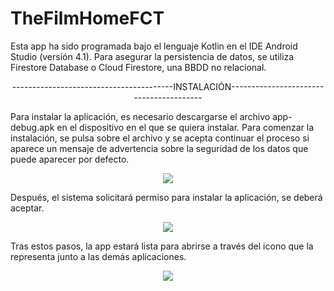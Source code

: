 # TheFilmHomeFCT
<p text-aling="justify">Esta app ha sido programada bajo el lenguaje Kotlin en el IDE Android Studio (versión 4.1). Para asegurar la persistencia de datos, se utiliza Firestore Database o Cloud Firestore, una BBDD no relacional.</p>

<div align="center">----------------------------------------INSTALACIÓN----------------------------------------</div>
<p text-align="justify">Para instalar la aplicación, es necesario descargarse el archivo app-debug.apk en el dispositivo en el que se quiera instalar.
Para comenzar la instalación, se pulsa sobre el archivo y se acepta continuar el proceso si aparece un mensaje de advertencia sobre la seguridad de los datos que puede aparecer por defecto.</p>
<div align="center"><img src="https://user-images.githubusercontent.com/65189116/159162721-3d191ad7-14a7-4b2b-a6ea-101ebe31616f.jpg"></div>
<p text-align="justify">Después, el sistema solicitará permiso para instalar la aplicación, se deberá aceptar.</p> 
<div align="center"><img src="https://user-images.githubusercontent.com/65189116/159162829-efaa2d6c-afae-41b8-a321-7f216e4a4a21.jpg"></div>
<p text-align="justify">Tras estos pasos, la app estará lista para abrirse a través del icono que la representa junto a las demás aplicaciones.</p> 
<div align="center"><img src="https://user-images.githubusercontent.com/65189116/159162971-457661fd-d9ae-4844-a884-6ae791c9c1b6.jpg"></div>
